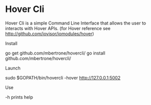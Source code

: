 # Hover Cli

Hover Cli is a simple Command Line Interface that allows the user to interacts with Hover APIs. (for Hover reference see http://github.com/iovisor/iomodules/hover)

Install

go get github.com/mbertrone/hovercli/
go install github.com/mbertrone/hovercli/

Launch

sudo $GOPATH/bin/hovercli -hover http://127.0.0.1:5002

Use

-h prints help
